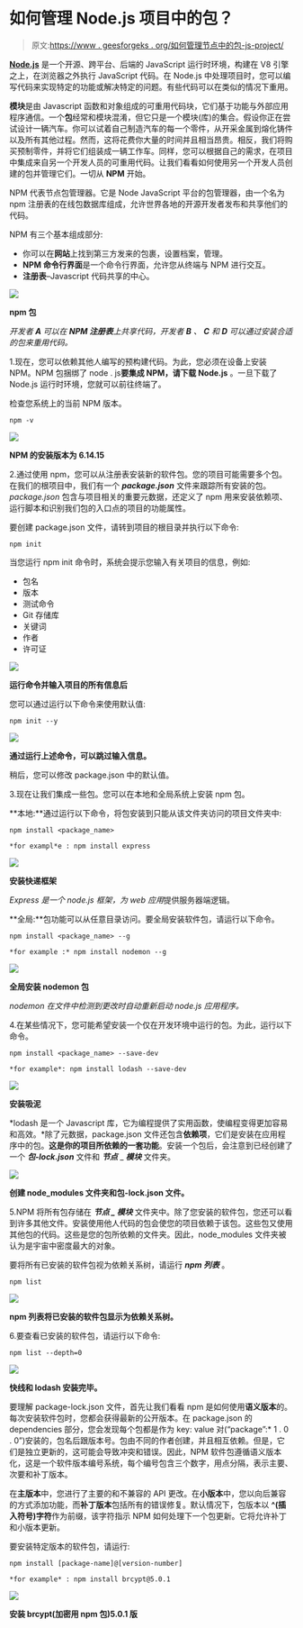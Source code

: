 # 如何管理 Node.js 项目中的包？

> 原文:[https://www . geesforgeks . org/如何管理节点中的包-js-project/](https://www.geeksforgeeks.org/how-to-manage-the-packages-in-node-js-project/)

[**Node.js**](https://www.geeksforgeeks.org/introduction-to-nodejs/) 是一个开源、跨平台、后端的 JavaScript 运行时环境，构建在 V8 引擎之上，在浏览器之外执行 JavaScript 代码。在 Node.js 中处理项目时，您可以编写代码来实现特定的功能或解决特定的问题。有些代码可以在类似的情况下重用。

**模块**是由 Javascript 函数和对象组成的可重用代码块，它们基于功能与外部应用程序通信。一个**包**经常和模块混淆，但它只是一个模块(库)的集合。假设你正在尝试设计一辆汽车。你可以试着自己制造汽车的每一个零件，从开采金属到熔化铸件以及所有其他过程。然而，这将花费你大量的时间并且相当昂贵。相反，我们将购买预制零件，并将它们组装成一辆工作车。同样，您可以根据自己的需求，在项目中集成来自另一个开发人员的可重用代码。让我们看看如何使用另一个开发人员创建的包并管理它们。一切从 **NPM** 开始。

NPM 代表节点包管理器。它是 Node JavaScript 平台的包管理器，由一个名为 npm 注册表的在线包数据库组成，允许世界各地的开源开发者发布和共享他们的代码。

NPM 有三个基本组成部分:

*   你可以在**网站**上找到第三方发来的包裹，设置档案，管理。
*   **NPM 命令行界面**是一个命令行界面，允许您从终端与 NPM 进行交互。
*   **注册表**–Javascript 代码共享的中心。

![](img/1d30dcb2cc9e0241931235b94396eb25.png)

**npm 包**

*开发者 **A** 可以在 **NPM 注册表**上共享代码，开发者 **B** 、 **C** 和 **D** 可以通过安装合适的包来重用代码。*

1.现在，您可以依赖其他人编写的预构建代码。为此，您必须在设备上安装 NPM。NPM 包捆绑了 node . js**要集成 NPM，请下载 Node.js** 。一旦下载了 Node.js 运行时环境，您就可以前往终端了。

检查您系统上的当前 NPM 版本。

```
npm -v
```

![](img/47155afc7555290b696860c1d449e762.png)

**NPM 的安装版本为 6.14.15**

2.通过使用 npm，您可以从注册表安装新的软件包。您的项目可能需要多个包。在我们的根项目中，我们有一个 ***package.json*** 文件来跟踪所有安装的包。 *package.json* 包含与项目相关的重要元数据，还定义了 npm 用来安装依赖项、运行脚本和识别我们包的入口点的项目的功能属性。

要创建 package.json 文件，请转到项目的根目录并执行以下命令:

```
npm init
```

当您运行 npm init 命令时，系统会提示您输入有关项目的信息，例如:

*   包名
*   版本
*   测试命令
*   Git 存储库
*   关键词
*   作者
*   许可证

![](img/09b77dc9a693cc1010c0916e0d322400.png)

**运行命令并输入项目的所有信息后**

您可以通过运行以下命令来使用默认值:

```
npm init --y
```

![](img/7310797faf9caf95137cc1b7b76d59d2.png)

**通过运行上述命令，可以跳过输入信息。**

稍后，您可以修改 package.json 中的默认值。

3.现在让我们集成一些包。您可以在本地和全局系统上安装 npm 包。

**本地:**通过运行以下命令，将包安装到只能从该文件夹访问的项目文件夹中:

```
npm install <package_name>
```

```
*for exampl*e : npm install express
```

![](img/1c0cc28f0ed10e4fd32e3e1a406da616.png)

**安装快递框架**

*Express 是一个 node.js 框架，为 web 应用*提供服务器端逻辑。

**全局:**包功能可以从任意目录访问。要全局安装软件包，请运行以下命令。

```
npm install <package_name> --g
```

```
*for example :* npm install nodemon --g
```

![](img/845e5df02218c2e1066b9a17d28ee0c9.png)

**全局安装 nodemon 包**

*nodemon 在文件中检测到更改时自动重新启动 node.js 应用程序。*

4.在某些情况下，您可能希望安装一个仅在开发环境中运行的包。为此，运行以下命令。

```
npm install <package_name> --save-dev
```

```
*for example*: npm install lodash --save-dev
```

![](img/28791fc8375180f3c028f1c259d43778.png)

**安装吸泥**

*lodash 是一个 Javascript 库，它为编程提供了实用函数，使编程变得更加容易和高效。*除了元数据，package.json 文件还包含**依赖项**，它们是安装在应用程序中的包。**这是你的项目所依赖的一套功能**。安装一个包后，会注意到已经创建了一个 ***包-lock.json*** 文件和 ***节点*** _ ***模块*** 文件夹。

![](img/a8f682db6908d172fa40fecb50fce2aa.png)

**创建 node_modules 文件夹和包-lock.json 文件。**

5.NPM 将所有包存储在 ***节点 _ 模块*** 文件夹中。除了您安装的软件包，您还可以看到许多其他文件。安装使用他人代码的包会使您的项目依赖于该包。这些包又使用其他包的代码。这些是您的包所依赖的文件夹。因此，node_modules 文件夹被认为是宇宙中密度最大的对象。

要将所有已安装的软件包视为依赖关系树，请运行 ***npm 列表*** 。

```
npm list
```

![](img/7565f383d0dc93f0439099697662f7ab.png)

**npm 列表将已安装的软件包显示为依赖关系树。**

6.要查看已安装的软件包，请运行以下命令:

```
npm list --depth=0
```

![](img/b394640cc50c73970679e90659b47888.png)

**快线和 lodash 安装完毕。**

要理解 package-lock.json 文件，首先让我们看看 npm 是如何使用**语义版本**的。每次安装软件包时，您都会获得最新的公开版本。在 package.json 的 dependencies 部分，您会发现每个包都是作为 key: value 对(“package”:* 1 . 0 . 0”)安装的，包名后跟版本号。包由不同的作者创建，并且相互依赖。但是，它们是独立更新的，这可能会导致冲突和错误。因此，NPM 软件包遵循语义版本化，这是一个软件版本编号系统，每个编号包含三个数字，用点分隔，表示主要、次要和补丁版本。

在**主版本**中，您进行了主要的和不兼容的 API 更改。在**小版本**中，您以向后兼容的方式添加功能，而**补丁版本**包括所有的错误修复。默认情况下，包版本以 **^(插入符号)字符**作为前缀，该字符指示 NPM 如何处理下一个包更新。它将允许补丁和小版本更新。

要安装特定版本的软件包，请运行:

```
npm install [package-name]@[version-number]
```

```
*for example* : npm install brcypt@5.0.1
```

![](img/55f709a78c0e036a471bb2b1592169c4.png)

**安装 brcypt(加密用 npm 包)5.0.1 版**